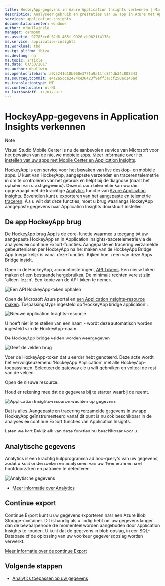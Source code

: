 ```yaml
---
title: HockeyApp-gegevens in Azure Application Insights verkennen | Microsoft Docs
description: Analyseer gebruik en prestaties van uw app in Azure met Application Insights.
services: application-insights
documentationcenter: windows
author: mrbullwinkle
manager: carmonm
ms.assetid: 97783cc6-67d6-465f-9926-cb9821f4176e
ms.service: application-insights
ms.workload: tbd
ms.tgt_pltfrm: ibiza
ms.devlang: na
ms.topic: article
ms.date: 03/30/2017
ms.author: mbullwin
ms.openlocfilehash: a925241d10b068e377fa9a11fc854db34c808343
ms.sourcegitcommit: e462e5cca2424ce36423f9eff3a0cf250ac146ad
ms.translationtype: MT
ms.contentlocale: nl-NL
ms.lasthandoff: 11/01/2017
---
```

# <a name="exploring-hockeyapp-data-in-application-insights"></a>HockeyApp-gegevens in Application Insights verkennen

> [!NOTE]
> Visual Studio Mobile Center is nu de aanbevolen service van Microsoft voor het bewaken van de nieuwe mobiele apps. [Meer informatie over het instellen van uw apps met Mobile Center en Application Insights](app-insights-mobile-center-quickstart.md).
> 
> 

[HockeyApp](https://azure.microsoft.com/services/hockeyapp/) is een service voor het bewaken van live desktop- en mobiele apps. U kunt van HockeyApp, aangepaste verzenden en traceren telemetrie in om te controleren van het gebruik en helpt bij de diagnose (naast het ophalen van crashgegevens). Deze stroom telemetrie kan worden opgevraagd met de krachtige [Analytics](app-insights-analytics.md) functie van [Azure Application Insights](app-insights-overview.md). Bovendien kunt u [exporteren van het aangepaste en telemetrie traceren](app-insights-export-telemetry.md). Als u wilt dat deze functies, moet u brug waarlangs HockeyApp aangepaste gegevens naar Application Insights doorstuurt instellen.

## <a name="the-hockeyapp-bridge-app"></a>De app HockeyApp brug
De HockeyApp brug App is de core-functie waarmee u toegang tot uw aangepaste HockeyApp en in Application Insights-tracetelemetrie via de analyses en continue Export-functies. Aangepaste en tracering verzamelde gebeurtenissen per HockeyApp na het maken van de HockeyApp Bridge App toegankelijk is vanaf deze functies. Kijken hoe u een van deze Apps Bridge instelt.

Open in de HockeyApp, accountinstellingen, [API Tokens](https://rink.hockeyapp.net/manage/auth_tokens). Een nieuw token maken of een bestaande hergebruiken. De minimale rechten vereist zijn 'alleen-lezen'. Een kopie van de API-token te nemen.

![Een API HockeyApp-token ophalen](./media/app-insights-hockeyapp-bridge-app/01.png)

Open de Microsoft Azure portal en [een Application Insights-resource maken](app-insights-create-new-resource.md). Toepassingstype ingesteld op 'HockeyApp bridge application':

![Nieuwe Application Insights-resource](./media/app-insights-hockeyapp-bridge-app/02.png)

U hoeft niet in te stellen van een naam - wordt deze automatisch worden ingesteld van de HockeyApp-naam.

De HockeyApp bridge velden worden weergegeven. 

![Geef de velden brug](./media/app-insights-hockeyapp-bridge-app/03.png)

Voer de HockeyApp-token dat u eerder hebt genoteerd. Deze actie wordt het vervolgkeuzemenu 'HockeyApp Application' met alle HockeyApp-toepassingen. Selecteer de gateway die u wilt gebruiken en voltooi de rest van de velden. 

Open de nieuwe resource. 

Houd er rekening mee dat de gegevens bij te starten waarbij de neemt.

![Application Insights-resource wachten op gegevens](./media/app-insights-hockeyapp-bridge-app/04.png)

Dat is alles. Aangepaste en tracering verzamelde gegevens in uw app HockeyApp geïnstrumenteerd vanaf dit punt is nu ook beschikbaar in de analyses en continue Export functies van Application Insights.

Laten we kort Bekijk elk van deze functies nu beschikbaar voor u.

## <a name="analytics"></a>Analytische gegevens
Analytics is een krachtig hulpprogramma ad hoc-query's van uw gegevens, zodat u kunt onderzoeken en analyseren van uw Telemetrie en snel hoofdoorzaken en patronen te detecteren.

![Analytische gegevens](./media/app-insights-hockeyapp-bridge-app/05.png)

* [Meer informatie over Analytics](app-insights-analytics-tour.md)

## <a name="continuous-export"></a>Continue export
Continue Export kunt u uw gegevens exporteren naar een Azure Blob Storage-container. Dit is handig als u nodig hebt om uw gegevens langer dan de bewaarperiode die momenteel worden aangeboden door Application Insights te houden. U kunt dat de gegevens in blob-opslag, in een SQL-Database of de oplossing van uw voorkeur gegevensopslag worden verwerkt.

[Meer informatie over de continue Export](app-insights-export-telemetry.md)

## <a name="next-steps"></a>Volgende stappen
* [Analytics toepassen op uw gegevens](app-insights-analytics-tour.md)

